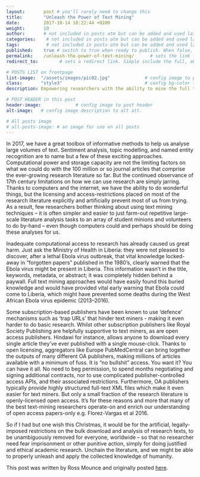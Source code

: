 ```yaml
---
layout:       post # you'll rarely need to change this
title:        "Unleash the Power of Text Mining"
date:         2017-10-14 18:22:44 +0200
weight:       10
author:       # not included in posts atm but can be added and used later
categories:    # not included in posts atm but can be added and used later
tags:          # not included in posts atm but can be added and used later
published:    true # switch to true when ready to publish. When false, you can check your links and share drafts using the github file for this page e.g https://github.com/sparcopen/open-to/blob/master/_posts/2017-04-10-welcome-to-jekyll.markdown
permalink:    /unleash-the-power-of-text-mining/      # sets the link for the post. E.g permalink: /battle-disease/
redirect_to:        # sets a redirect link. Simple include the full, absolute link you want below

# POSTS LIST on frontpage
list-image:  "/assets/images/pic02.jpg"             # config image to post list card (1..6)
class:       "style3"                               # config bg-color to post list card (1 to 5)
description: Empowering researchers with the ability to mine the full text of journals promises to significantly accelerate research.

# POST HEADER in this post
header-image:             # config image to post header
alt-image:   # config image description to alt att.

# All posts image
# all-posts-image: # an image for use on all posts
---
```

In 2017, we have a great toolbox of informative methods to help us analyse large volumes of text. Sentiment analysis, topic modelling, and named entity recognition are to name but a few of these exciting approaches. Computational power and storage capacity are not the limiting factors on what we could do with the 100 million or so journal articles that comprise the ever-growing research literature so far. But the continued observance of 17th century limitations on how we can use research are simply jarring. Thanks to computers and the internet, we have the ability to do wonderful things, but the licensing and access-restrictions placed on most of the research literature explicitly and artificially prevent most of us from trying. As a result, few researchers bother thinking about using text mining techniques – it is often simpler and easier to just farm-out repetitive large-scale literature analysis tasks to an array of student minions and volunteers to do by-hand – even though computers could and perhaps should be doing these analyses for us.

Inadequate computational access to research has already caused us great harm. Just ask the Ministry of Health in Liberia: they were not pleased to discover, after a lethal Ebola virus outbreak, that vital knowledge locked-away in “forgotten papers” published in the 1980’s, clearly warned that the Ebola virus might be present in Liberia. This information wasn’t in the title, keywords, metadata, or abstract; it was completely hidden behind a paywall. Full text mining approaches would have easily found this buried knowledge and would have provided vital early warning that Ebola could come to Liberia, which might have prevented some deaths during the West African Ebola virus epidemic (2013–2016).    

Some subscription-based publishers have been known to use ‘defence’ mechanisms such as ‘trap URLs’ that hinder text miners - making it even harder to do basic research. Whilst other subscription publishers like Royal Society Publishing are helpfully supportive to text miners, as are open access publishers. Hindawi for instance, allows anyone to download every single article they’ve ever published with a single mouse-click. Thanks to open licensing, aggregators like Europe PubMedCentral can bring together the outputs of many different OA publishers, making millions of articles available with a minimum of fuss. It is “no bullshit” access. You want it? You can have it all. No need to beg permission, to spend months negotiating and signing additional contracts, nor to use complicated publisher-controlled access APIs, and their associated restrictions. Furthermore, OA publishers typically provide highly structured full-text XML files which make it even easier for text miners. But only a small fraction of the research literature is openly-licensed open access. It’s for these reasons and more that many of the best text-mining researchers operate-on and enrich our understanding of open access papers-only e.g. Florez-Vargas et al 2016.

So if I had but one wish this Christmas, it would be for the artificial, legally-imposed restrictions on the bulk download and analysis of research texts, to be unambiguously removed for everyone, worldwide – so that no researcher need fear imprisonment or other punitive action, simply for doing justified and ethical academic research. Unchain the literature, and we might be able to properly unleash and apply the collected knowledge of humanity.  

This post was written by Ross Mounce and originally posted [here](http://rossmounce.co.uk/2017/10/23/open-in-order-to-unleash-the-power-of-text-mining).
